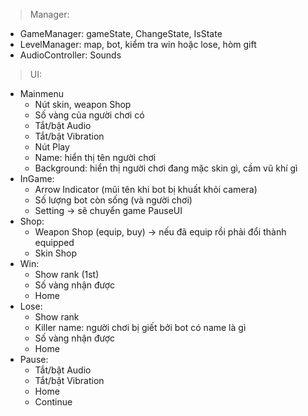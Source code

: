 > Manager:
- GameManager: gameState, ChangeState, IsState
- LevelManager: map, bot, kiểm tra win hoặc lose, hòm gift
- AudioController: Sounds
> UI: 
- Mainmenu
  + Nút skin, weapon Shop
  + Số vàng của người chơi có
  + Tắt/bật Audio
  + Tắt/bật Vibration
  + Nút Play
  + Name: hiển thị tên người chơi
  + Background: hiển thị người chơi đang mặc skin gì, cầm vũ khí gì
- InGame:
  + Arrow Indicator (mũi tên khi bot bị khuất khỏi camera)
  + Số lượng bot còn sống (và người chơi)
  + Setting -> sẽ chuyển game PauseUI
- Shop:
  + Weapon Shop (equip, buy) -> nếu đã equip rồi phải đổi thành equipped
  + Skin Shop
- Win:
  + Show rank (1st)
  + Số vàng nhận được
  + Home
- Lose:
  + Show rank
  + Killer name: người chơi bị giết bởi bot có name là gì
  + Số vàng nhận được
  + Home
- Pause:
  + Tắt/bật Audio
  + Tắt/bật Vibration
  + Home
  + Continue
